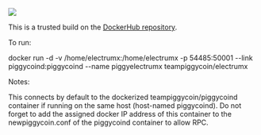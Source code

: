 [![](https://images.microbadger.com/badges/image/teampiggycoin/electrumx.svg)](https://microbadger.com/images/teampiggycoin/electrumx "Get your own image badge on microbadger.com")

This is a trusted build on the [DockerHub repository](https://hub.docker.com/r/teampiggycoin/electrumx/).

To run:

docker run -d -v /home/electrumx:/home/electrumx -p 54485:50001 --link piggycoind:piggycoind --name piggyelectrumx teampiggycoin/electrumx

Notes:

This connects by default to the dockerized teampiggycoin/piggycoind container if running on the same host (host-named piggycoind). Do not forget to add the assigned docker IP address of this container to the newpiggycoin.conf of the piggycoind container to allow RPC.

